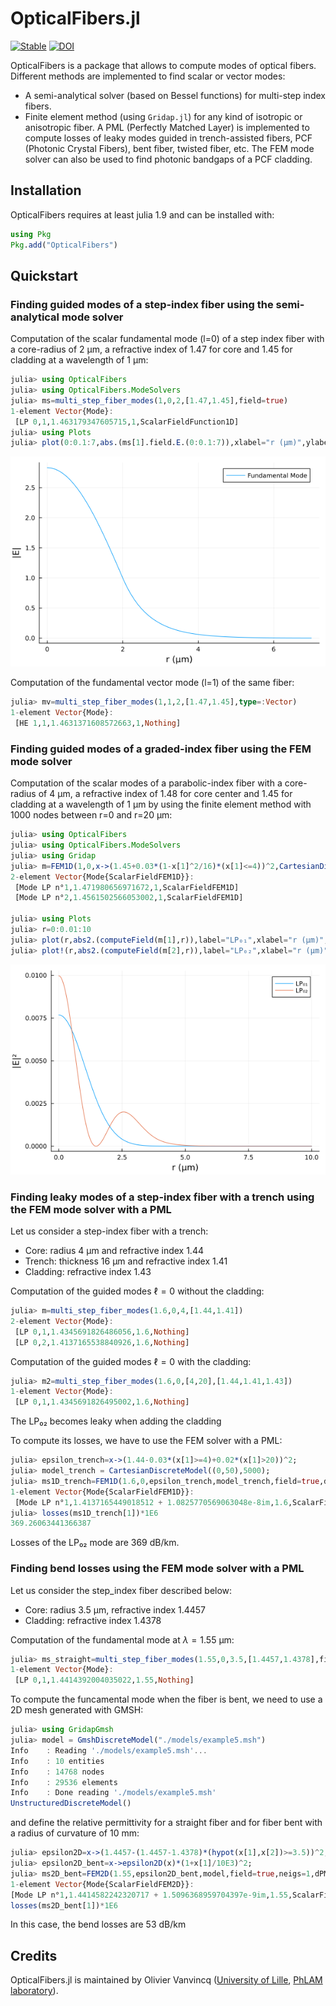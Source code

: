 # OpticalFibers.jl

[![Stable](https://img.shields.io/badge/docs-stable-blue.svg)](https://ovanvincq.github.io/OpticalFibers.jl) [![DOI](https://zenodo.org/badge/696327811.svg)](https://zenodo.org/badge/latestdoi/696327811)

OpticalFibers is a package that allows to compute modes of optical fibers. Different methods are implemented to find scalar or vector modes:
- A semi-analytical solver (based on Bessel functions) for multi-step index fibers.
- Finite element method (using `Gridap.jl`) for any kind of isotropic or anisotropic fiber. A PML (Perfectly Matched Layer) is implemented to compute losses of leaky modes guided in trench-assisted fibers, PCF (Photonic Crystal Fibers), bent fiber, twisted fiber, etc. The FEM mode solver can also be used to find photonic bandgaps of a PCF cladding.

## Installation
OpticalFibers requires at least julia 1.9 and can be installed with:

```julia
using Pkg
Pkg.add("OpticalFibers")
```

## Quickstart
### Finding guided modes of a step-index fiber using the semi-analytical mode solver
Computation of the scalar fundamental mode (l=0) of a step index fiber with a core-radius of 2 µm, a refractive index of 1.47 for core and 1.45 for cladding at a wavelength of 1 µm:
```julia
julia> using OpticalFibers
julia> using OpticalFibers.ModeSolvers
julia> ms=multi_step_fiber_modes(1,0,2,[1.47,1.45],field=true)
1-element Vector{Mode}:
 [LP 0,1,1.463179347605715,1,ScalarFieldFunction1D]
julia> using Plots
julia> plot(0:0.1:7,abs.(ms[1].field.E.(0:0.1:7)),xlabel="r (µm)",ylabel="|E|",label="Fundamental Mode")
```
![Step Index Fiber-FM](../../docs/src/assets/SIF.png)

Computation of the fundamental vector mode (l=1) of the same fiber:
```julia
julia> mv=multi_step_fiber_modes(1,1,2,[1.47,1.45],type=:Vector)
1-element Vector{Mode}:
 [HE 1,1,1.4631371608572663,1,Nothing]
```

### Finding guided modes of a graded-index fiber using the FEM mode solver
Computation of the scalar modes of a parabolic-index fiber with a core-radius of 4 µm, a refractive index of 1.48 for core center and 1.45 for cladding at a wavelength of 1 µm by using the finite element method with 1000 nodes between r=0 and r=20 µm:
```julia
julia> using OpticalFibers
julia> using OpticalFibers.ModeSolvers
julia> using Gridap
julia> m=FEM1D(1,0,x->(1.45+0.03*(1-x[1]^2/16)*(x[1]<=4))^2,CartesianDiscreteModel((0,20),1000),field=true,neigs=5)
2-element Vector{Mode{ScalarFieldFEM1D}}:
 [Mode LP n°1,1.471980656971672,1,ScalarFieldFEM1D]
 [Mode LP n°2,1.4561502566053002,1,ScalarFieldFEM1D]

julia> using Plots
julia> r=0:0.01:10
julia> plot(r,abs2.(computeField(m[1],r)),label="LP₀₁",xlabel="r (µm)",ylabel="|E|²")
julia> plot!(r,abs2.(computeField(m[2],r)),label="LP₀₂",xlabel="r (µm)",ylabel="|E|²")
```
![Fundamental mode example](../../docs/src/assets/GIF.png)

### Finding leaky modes of a step-index fiber with a trench using the FEM mode solver with a PML
Let us consider a step-index fiber with a trench:
- Core: radius 4 µm and refractive index 1.44
- Trench: thickness 16 µm and refractive index 1.41
- Cladding: refractive index 1.43

Computation of the guided modes $\ell=0$ without the cladding:
```julia
julia> m=multi_step_fiber_modes(1.6,0,4,[1.44,1.41])
2-element Vector{Mode}:
 [LP 0,1,1.4345691826486056,1.6,Nothing]
 [LP 0,2,1.4137165538840926,1.6,Nothing]
```

Computation of the guided modes $\ell=0$ with the cladding:
```julia
julia> m2=multi_step_fiber_modes(1.6,0,[4,20],[1.44,1.41,1.43])
1-element Vector{Mode}:
 [LP 0,1,1.4345691826495002,1.6,Nothing]
 ```
The LP₀₂ becomes leaky when adding the cladding

To compute its losses, we have to use the FEM solver with a PML:
```julia
julia> epsilon_trench=x->(1.44-0.03*(x[1]>=4)+0.02*(x[1]>20))^2;
julia> model_trench = CartesianDiscreteModel((0,50),5000);
julia> ms1D_trench=FEM1D(1.6,0,epsilon_trench,model_trench,field=true,dPML=5,approx_neff=m[2].neff)
1-element Vector{Mode{ScalarFieldFEM1D}}:
 [Mode LP n°1,1.4137165449018512 + 1.0825770569063048e-8im,1.6,ScalarFieldFEM1D]
julia> losses(ms1D_trench[1])*1E6
369.26063441366387
```
Losses of the LP₀₂ mode are 369 dB/km.

### Finding bend losses using the FEM mode solver with a PML
Let us consider the step_index fiber described below:
- Core: radius 3.5 µm, refractive index 1.4457
- Cladding: refractive index 1.4378

Computation of the fundamental mode at $\lambda=1.55$ µm:
```julia
julia> ms_straight=multi_step_fiber_modes(1.55,0,3.5,[1.4457,1.4378],field=true)
1-element Vector{Mode}:
 [LP 0,1,1.4414392004035022,1.55,Nothing]
 ```

 To compute the funcamental mode when the fiber is bent, we need to use a 2D mesh generated with GMSH:
 ```julia
julia> using GridapGmsh
julia> model = GmshDiscreteModel("./models/example5.msh")
Info    : Reading './models/example5.msh'...
Info    : 10 entities
Info    : 14768 nodes
Info    : 29536 elements
Info    : Done reading './models/example5.msh'
UnstructuredDiscreteModel()
 ```
and define the relative permittivity for a straight fiber and for fiber bent with a radius of curvature of 10 mm:
 ```julia
julia> epsilon2D=x->(1.4457-(1.4457-1.4378)*(hypot(x[1],x[2])>=3.5))^2;
julia> epsilon2D_bent=x->epsilon2D(x)*(1+x[1]/10E3)^2;
julia> ms2D_bent=FEM2D(1.55,epsilon2D_bent,model,field=true,neigs=1,dPML=3,approx_neff=ms_straight[1].neff)
1-element Vector{Mode{ScalarFieldFEM2D}}:
 [Mode LP n°1,1.4414582242320717 + 1.5096368959704397e-9im,1.55,ScalarFieldFEM2D]
losses(ms2D_bent[1])*1E6
 ```
 In this case, the bend losses are 53 dB/km

## Credits
OpticalFibers.jl is maintained by Olivier Vanvincq ([University of Lille](https://www.univ-lille.fr/), [PhLAM laboratory](https://phlam.univ-lille.fr/)).
